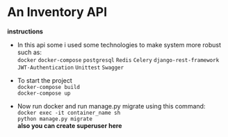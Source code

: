 # An Inventory API 

**instructions**

- In this api some i used some technologies to make system more robust such as:  <br />
    `docker` `docker-compose` `postgresql` `Redis` `Celery` `django-rest-framework` `JWT-Authentication` `Unittest` `Swagger` <br />
- To start the project <br />
    `docker-compose build` <br />
    `docker-compose up` <br />

- Now run docker and run manage.py migrate using this command: <br />
    `docker exec -it container_name sh` <br />
    `python manage.py migrate`<br />
    **also you can create superuser here**

